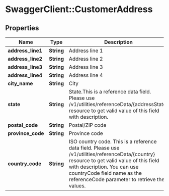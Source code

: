 # SwaggerClient::CustomerAddress

## Properties
Name | Type | Description | Notes
------------ | ------------- | ------------- | -------------
**address_line1** | **String** | Address line 1 | [optional] 
**address_line2** | **String** | Address line 2 | [optional] 
**address_line3** | **String** | Address line 3 | [optional] 
**address_line4** | **String** | Address line 4 | [optional] 
**city_name** | **String** | City | [optional] 
**state** | **String** | State.This is a reference data field. Please use /v1/utilities/referenceData/{addressState} resource to get valid value of this field with description. | [optional] 
**postal_code** | **String** | Postal/ZIP code | [optional] 
**province_code** | **String** | Province code | [optional] 
**country_code** | **String** | ISO country code. This is a reference data field. Please use /v1/utilities/referenceData/{country} resource to get valid value of this field with description. You can use countryCode field name as the referenceCode parameter to retrieve the values. | [optional] 

